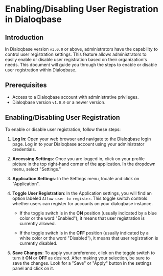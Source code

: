 # Enabling/Disabling User Registration in Dialoqbase

## Introduction

In Dialoqbase version `v1.0.0` or above, administrators have the capability to control user registration settings. This feature allows administrators to easily enable or disable user registration based on their organization's needs. This document will guide you through the steps to enable or disable user registration within Dialoqbase.

## Prerequisites

- Access to a Dialoqbase account with administrative privileges.
- Dialoqbase version `v1.0.0` or a newer version.

## Enabling/Disabling User Registration

To enable or disable user registration, follow these steps:

1. **Log In**: Open your web browser and navigate to the Dialoqbase login page. Log in to your Dialoqbase account using your administrator credentials.

2. **Accessing Settings**: Once you are logged in, click on your profile picture in the top right-hand corner of the application. In the dropdown menu, select "Settings."


3. **Application Settings**: In the Settings menu, locate and click on "Application".

4. **Toggle User Registration**: In the Application settings, you will find an option labeled `Allow user to register`. This toggle switch controls whether users can register for accounts on your dialoqbase instance.

    - If the toggle switch is in the **ON** position (usually indicated by a blue color or the word "Enabled"), it means that user registration is currently allowed.

    - If the toggle switch is in the **OFF** position (usually indicated by a white color or the word "Disabled"), it means that user registration is currently disabled.

5. **Save Changes**: To apply your preference, click on the toggle switch to turn it **ON** or **OFF** as desired. After making your selection, be sure to save the changes. Look for a "Save" or "Apply" button in the settings panel and click on it.
